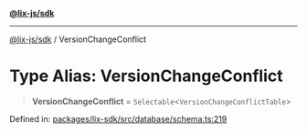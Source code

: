 [**@lix-js/sdk**](../README.md)

***

[@lix-js/sdk](../globals.md) / VersionChangeConflict

# Type Alias: VersionChangeConflict

> **VersionChangeConflict** = `Selectable`\<`VersionChangeConflictTable`\>

Defined in: [packages/lix-sdk/src/database/schema.ts:219](https://github.com/opral/monorepo/blob/f4435d280cb682cf73d4f843d615781e28b8d0ec/packages/lix-sdk/src/database/schema.ts#L219)

